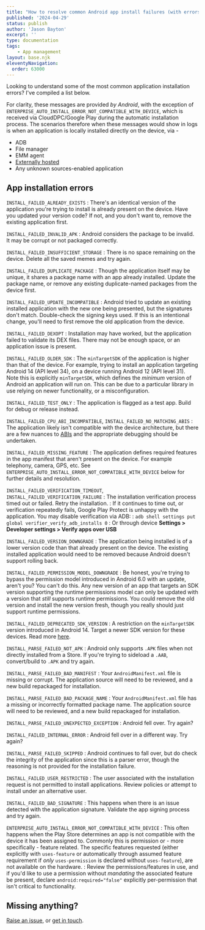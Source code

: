 ```yaml
---
title: "How to resolve common Android app install failures (with errors)"
published: '2024-04-29'
status: publish
author: 'Jason Bayton'
excerpt: ''
type: documentation
tags: 
    - App management
layout: base.njk
eleventyNavigation:
  order: 63000
--- 
```


Looking to understand some of the most common application installation errors? I've compiled a list below. 

For clarity, these messages are provided _by Android_, with the exception of `ENTERPRISE_AUTO_INSTALL_ERROR_NOT_COMPATIBLE_WITH_DEVICE`, which is received via CloudDPC/Google Play during the automatic installation process. The scenarios therefore when these messages would show in logs is when an application is locally installed directly on the device, via - 

- ADB
- File manager
- EMM agent
- [Externally hosted](/android/host-apps-externally/)
- Any unknown sources-enabled application

## App installation errors

`INSTALL_FAILED_ALREADY_EXISTS`
: There's an identical version of the application you're trying to install is already present on the device. Have you updated your version code? If not, and you don't want to, remove the existing application first.

`INSTALL_FAILED_INVALID_APK`
: Android considers the package to be invalid. It may be corrupt or not packaged correctly. 


`INSTALL_FAILED_INSUFFICIENT_STORAGE`
: There is no space remaining on the device. Delete all the saved memes and try again.

`INSTALL_FAILED_DUPLICATE_PACKAGE`
: Though the application itself may be unique, it shares a package name with an app already installed. Update the package name, or remove any existing duplicate-named packages from the device first.

`INSTALL_FAILED_UPDATE_INCOMPATIBLE`
: Android tried to update an existing installed application with the new one being presented, but the signatures don't match. Double-check the signing keys used. If this is an intentional change, you'll need to first remove the old application from the device.

`INSTALL_FAILED_DEXOPT`
: Installation may have worked, but the application failed to validate its DEX files. There may not be enough space, or an application issue is present.

`INSTALL_FAILED_OLDER_SDK`
: The `minTargetSDK` of the application is higher than that of the device. For example, trying to install an application targeting Android 14 (API level 34), on a device running Android 12 (API level 31). Note this is explicitly `minTargetSDK`, which defines the _minimum_ version of Android an application will run on. This can be due to a particular library in use relying on newer functionality, or a misconfiguration.

`INSTALL_FAILED_TEST_ONLY`
: The application is flagged as a test app. Build for debug or release instead.

`INSTALL_FAILED_CPU_ABI_INCOMPATIBLE`, `INSTALL_FAILED_NO_MATCHING_ABIS`
: The application likely isn't compatible with the device architecture, but there are a few nuances to [ABIs](https://developer.android.com/ndk/guides/abis) and the appropriate debugging should be undertaken.

`INSTALL_FAILED_MISSING_FEATURE`
: The application defines required features in the app manifest that aren't present on the device. For example telephony, camera, GPS, etc. See `ENTERPRISE_AUTO_INSTALL_ERROR_NOT_COMPATIBLE_WITH_DEVICE` below for further details and resolution.


`INSTALL_FAILED_VERIFICATION_TIMEOUT`, `INSTALL_FAILED_VERIFICATION_FAILURE`
: The installation verification process timed out or failed. Retry the installation. 
: If it continues to time out, or verification repeatedly fails, Google Play Protect is unhappy with the application. You may disable verification via ADB:
: `adb shell settings put global verifier_verify_adb_installs 0`
: Or through device **Settings > Developer settings > Verify apps over USB**

`INSTALL_FAILED_VERSION_DOWNGRADE`
: The application being installed is of a lower version code than that already present on the device. The existing installed application would need to be removed because Android doesn't support rolling back.

`INSTALL_FAILED_PERMISSION_MODEL_DOWNGRADE`
: Be honest, you're trying to bypass the permission model introduced in Android 6.0 with an update, aren't you? You can't do this. Any new version of an app that targets an SDK version supporting the runtime permissions model can only be updated with a version that _still_ supports runtime permissions. You could remove the old version and install the new version fresh, though you really should just support runtime permissions.

`INSTALL_FAILED_DEPRECATED_SDK_VERSION`
: A restriction on the `minTargetSDK` version introduced in Android 14. Target a newer SDK version for these devices. Read more [here](/android/android-14-minimum-sdk/).


`INSTALL_PARSE_FAILED_NOT_APK`
: Android only supports `.APK` files when not directly installed from a Store. If you're trying to sideload a `.AAB`, convert/build to `.APK` and try again.

`INSTALL_PARSE_FAILED_BAD_MANIFEST`
: Your `AndroidManifest.xml` file is missing or corrupt. The application source will need to be reviewed, and a new build repackaged for installation.

`INSTALL_PARSE_FAILED_BAD_PACKAGE_NAME`
: Your `AndroidManifest.xml` file has a missing or incorrectly formatted package name. The application source will need to be reviewed, and a new build repackaged for installation.

`INSTALL_PARSE_FAILED_UNEXPECTED_EXCEPTION`
: Android fell over. Try again?

`INSTALL_FAILED_INTERNAL_ERROR`
: Android fell over in a different way. Try again?

`INSTALL_PARSE_FAILED_SKIPPED`
: Android continues to fall over, but do check the integrity of the application since this is a parser error, though the reasoning is not provided for the installation failure.

`INSTALL_FAILED_USER_RESTRICTED`
: The user associated with the installation request is not permitted to install applications. Review policies or attempt to install under an alternative user.

`INSTALL_FAILED_BAD_SIGNATURE`
: This happens when there is an issue detected with the application signature. Validate the app signing process and try again.

`ENTERPRISE_AUTO_INSTALL_ERROR_NOT_COMPATIBLE_WITH_DEVICE`
: This often happens when the Play Store determines an app is not compatible with the device it has been assigned to. Commonly this is permission or - more specifically - feature related. The specific features requested (either explicitly with `uses-feature` or automatically through assumed feature requirement if _only_ `uses-permission` is declared without `uses-feature`), are not available on the hardware.
: Review the permissions/features in use, and if you'd like to use a permission without _mandating_ the associated feature be present, declare `android:required="false"` explicitly per-permission that isn't critical to functionality.

## Missing anything? 

[Raise an issue](https://github.com/jasonbayton/11ty/issues/new?assignees=jasonbayton&labels=documentation&projects=&template=content-request.md&title=%5BContent+request%5D), or [get in touch](/contact).
